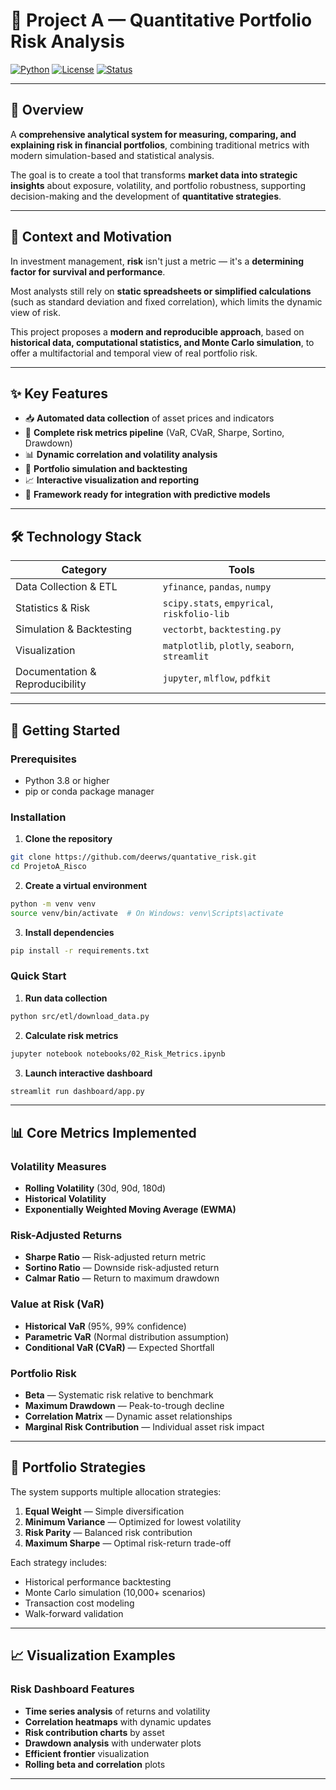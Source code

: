 # 🧠 Project A — Quantitative Portfolio Risk Analysis

[![Python](https://img.shields.io/badge/Python-3.8%2B-blue.svg)](https://www.python.org/)
[![License](https://img.shields.io/badge/License-MIT-green.svg)](LICENSE)
[![Status](https://img.shields.io/badge/Status-In%20Development-yellow.svg)]()

---

## 🎯 Overview

A **comprehensive analytical system for measuring, comparing, and explaining risk in financial portfolios**, combining traditional metrics with modern simulation-based and statistical analysis.

The goal is to create a tool that transforms **market data into strategic insights** about exposure, volatility, and portfolio robustness, supporting decision-making and the development of **quantitative strategies**.

---

## 🏦 Context and Motivation

In investment management, **risk** isn't just a metric — it's a **determining factor for survival and performance**.

Most analysts still rely on **static spreadsheets or simplified calculations** (such as standard deviation and fixed correlation), which limits the dynamic view of risk.

This project proposes a **modern and reproducible approach**, based on **historical data, computational statistics, and Monte Carlo simulation**, to offer a multifactorial and temporal view of real portfolio risk.

---

## ✨ Key Features

- 📥 **Automated data collection** of asset prices and indicators
- 🧮 **Complete risk metrics pipeline** (VaR, CVaR, Sharpe, Sortino, Drawdown)
- 📊 **Dynamic correlation and volatility analysis**
- 🎲 **Portfolio simulation and backtesting**
- 📈 **Interactive visualization and reporting**
- 🔄 **Framework ready for integration with predictive models**

---

## 🛠️ Technology Stack

| Category | Tools |
|----------|-------|
| Data Collection & ETL | `yfinance`, `pandas`, `numpy` |
| Statistics & Risk | `scipy.stats`, `empyrical`, `riskfolio-lib` |
| Simulation & Backtesting | `vectorbt`, `backtesting.py` |
| Visualization | `matplotlib`, `plotly`, `seaborn`, `streamlit` |
| Documentation & Reproducibility | `jupyter`, `mlflow`, `pdfkit` |

---

## 🚀 Getting Started

### Prerequisites

- Python 3.8 or higher
- pip or conda package manager

### Installation

1. **Clone the repository**
```bash
git clone https://github.com/deerws/quantative_risk.git
cd ProjetoA_Risco
```

2. **Create a virtual environment**
```bash
python -m venv venv
source venv/bin/activate  # On Windows: venv\Scripts\activate
```

3. **Install dependencies**
```bash
pip install -r requirements.txt
```

### Quick Start

1. **Run data collection**
```bash
python src/etl/download_data.py
```

2. **Calculate risk metrics**
```bash
jupyter notebook notebooks/02_Risk_Metrics.ipynb
```

3. **Launch interactive dashboard**
```bash
streamlit run dashboard/app.py
```

---

## 📊 Core Metrics Implemented

### Volatility Measures
- **Rolling Volatility** (30d, 90d, 180d)
- **Historical Volatility**
- **Exponentially Weighted Moving Average (EWMA)**

### Risk-Adjusted Returns
- **Sharpe Ratio** — Risk-adjusted return metric
- **Sortino Ratio** — Downside risk-adjusted return
- **Calmar Ratio** — Return to maximum drawdown

### Value at Risk (VaR)
- **Historical VaR** (95%, 99% confidence)
- **Parametric VaR** (Normal distribution assumption)
- **Conditional VaR (CVaR)** — Expected Shortfall

### Portfolio Risk
- **Beta** — Systematic risk relative to benchmark
- **Maximum Drawdown** — Peak-to-trough decline
- **Correlation Matrix** — Dynamic asset relationships
- **Marginal Risk Contribution** — Individual asset risk impact

---

## 🎲 Portfolio Strategies

The system supports multiple allocation strategies:

1. **Equal Weight** — Simple diversification
2. **Minimum Variance** — Optimized for lowest volatility
3. **Risk Parity** — Balanced risk contribution
4. **Maximum Sharpe** — Optimal risk-return trade-off

Each strategy includes:
- Historical performance backtesting
- Monte Carlo simulation (10,000+ scenarios)
- Transaction cost modeling
- Walk-forward validation

---

## 📈 Visualization Examples

### Risk Dashboard Features
- **Time series analysis** of returns and volatility
- **Correlation heatmaps** with dynamic updates
- **Risk contribution charts** by asset
- **Drawdown analysis** with underwater plots
- **Efficient frontier** visualization
- **Rolling beta and correlation** plots

---

